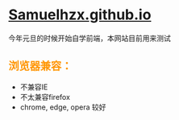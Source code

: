 # [Samuelhzx.github.io](https://samuelhzx.github.io/)
今年元旦的时候开始自学前端，本网站目前用来测试  
## <font color=#ff9500>浏览器兼容：</font>
- 不兼容IE
- 不太兼容firefox
- chrome, edge, opera 较好